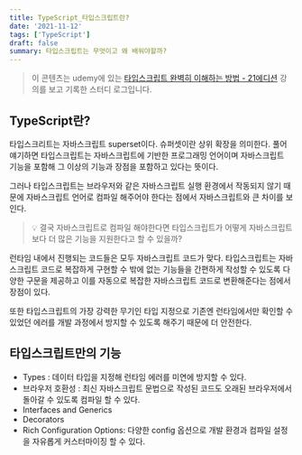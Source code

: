 ```yaml
---
title: TypeScript_타입스크립트란?
date: '2021-11-12'
tags: ['TypeScript']
draft: false
summary: 타입스크립트는 무엇이고 왜 배워야할까?
---
```


> 이 콘텐츠는 udemy에 있는 [타입스크립트 완벽히 이해하는 방법 - 21에디션](https://www.udemy.com/course/best-typescript-21/) 강의를 보고 기록한 스터디 로그입니다.

## TypeScript란?

타입스크리트는 자바스크립트 superset이다. 슈퍼셋이란 상위 확장을 의미한다. 풀어 얘기하면 타입스크립트는 자바스크립트에 기반한 프로그래밍 언어이며 자바스크립트 기능을 포함해 그 이상의 기능과 장점을 포함하고 있다는 뜻이다.

그러나 타입스크립트는 브라우저와 같은 자바스크립트 실행 환경에서 작동되지 않기 때문에 자바스크립트 언어로 컴파일 해주어야 한다는 점에서 자바스크립트와 큰 차이를 보인다.

> 💡 결국 자바스크립트로 컴파일 해야한다면 타입스크립트가 어떻게 자바스크립트보다 더 많은 기능을 지원한다고 할 수 있을까?

런타임 내에서 진행되는 코드들은 모두 자바스크립트 코드가 맞다. 타입스크립트는 자바스크립트 코드로 복잡하게 구현할 수 밖에 없는 기능들을 간편하게 작성할 수 있도록 다양한 구문을 제공하고 이를 자동으로 복잡한 자바스크립트 코드로 변환해준다는 점에서 장점이 있다.

또한 타입스크립트의 가장 강력한 무기인 타입 지정으로 기존엔 런타임에서만 확인할 수 있었던 에러를 개발 과정에서 방지할 수 있도록 해주기 때문에 더 안전한다.

## 타입스크립트만의 기능

- Types : 데이터 타입을 지정해 런타임 에러를 미연에 방지할 수 있다.
- 브라우저 호환성 : 최신 자바스크립트 문법으로 작성된 코드도 오래된 브라우저에서 돌아갈 수 있도록 컴파일 할 수 있다.
- Interfaces and Generics
- Decorators
- Rich Configuration Options: 다양한 config 옵션으로 개발 환경과 컴파일 설정을 자유롭게 커스터마이징 할 수 있다.

